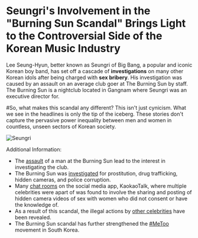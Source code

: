 # **Seungri's Involvement in the "Burning Sun Scandal" Brings Light to the Controversial Side of the Korean Music Industry**

Lee Seung-Hyun, better known as Seungri of Big Bang, a popular and iconic Korean boy band, has set off a cascade of **investigations** on many other Korean idols after being charged with **sex bribery**. His investigation was caused by an assault on an average club goer at The Burning Sun by staff. The Burning Sun is a nightclub located in Gangnam where Seungri was an executive director for.

#So, what makes this scandal any different? This isn't just cynicism. What we see in the headlines is only the tip of the iceberg. These stories don't capture the pervasive power inequality between men and women in countless, unseen sectors of Korean society.

![Seungri](/imgs/seungri.jpg)

Additional Information:

* The [assault](https://www.koreaboo.com/news/gangnam-burning-sun-assault-police-arrest/) of a man at the Burning Sun lead to the interest in investigating the club.
* The Burning Sun was [investigated](https://variety.com/2019/music/asia/korea-burning-sun-scandal-reveals-a-k-pop-cime-cartel-1203174904/) for prostitution, drug trafficking, hidden cameras, and police corruption.
* Many [chat rooms](https://www.eonline.com/ap/news/1023028/sex-secret-group-chats-seungri-and-jung-joon-young-are-in-hot-water) on the social media app, KaokaoTalk, where multiple celebrities were apart of was found to involve the sharing and posting of hidden camera videos of sex with women who did not consent or have the knowledge of.
* As a result of this scandal, the illegal actions by [other celebrities](https://www.npr.org/2019/03/15/703844435/the-sex-scandals-shaking-k-pop-and-a-reckoning-over-how-south-korea-regards-wome) have been revealed.
* The Burning Sun scandal has further strengthened the [#MeToo](https://www.buzzfeednews.com/article/ikrd/seungri-big-bang-sex-scandal-south-korea) movement in South Korea.




